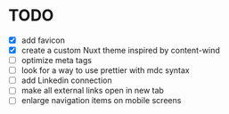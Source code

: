 # TODO

- [X] add favicon
- [X] create a custom Nuxt theme inspired by content-wind
- [ ] optimize meta tags
- [ ] look for a way to use prettier with mdc syntax
- [ ] add Linkedin connection
- [ ] make all external links open in new tab
- [ ] enlarge navigation items on mobile screens
